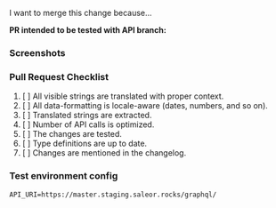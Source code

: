 I want to merge this change because...

<!-- Please mention all relevant issue numbers. -->

**PR intended to be tested with API branch:** <!-- For example: feature/warehouses  -->

### Screenshots

<!-- If your changes affect the UI, providing "before" and "after" screenshots will
greatly reduce the amount of work needed to review your work. -->

### Pull Request Checklist

<!-- Please keep this section. It will make maintainer's life easier. -->

1. [ ] All visible strings are translated with proper context.
1. [ ] All data-formatting is locale-aware (dates, numbers, and so on).
1. [ ] Translated strings are extracted.
1. [ ] Number of API calls is optimized.
1. [ ] The changes are tested.
1. [ ] Type definitions are up to date.
1. [ ] Changes are mentioned in the changelog.

### Test environment config

```
API_URI=https://master.staging.saleor.rocks/graphql/
```
